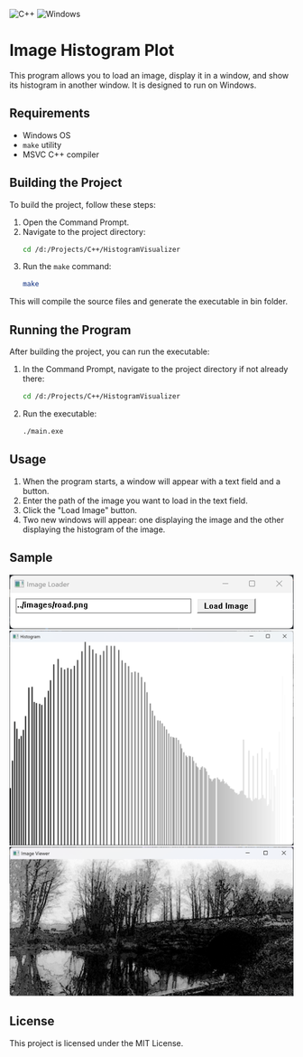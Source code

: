 ![C++](https://img.shields.io/badge/c++-%2300599C.svg?style=for-the-badge&logo=c%2B%2B&logoColor=white) ![Windows](https://img.shields.io/badge/Windows-0078D6?style=for-the-badge&logo=windows&logoColor=white)

# Image Histogram Plot

This program allows you to load an image, display it in a window, and show its histogram in another window. It is designed to run on Windows.

## Requirements

- Windows OS
- `make` utility
- MSVC C++ compiler

## Building the Project

To build the project, follow these steps:

1. Open the Command Prompt.
2. Navigate to the project directory:
   ```sh
   cd /d:/Projects/C++/HistogramVisualizer
   ```
3. Run the `make` command:
   ```sh
   make
   ```

This will compile the source files and generate the executable in bin folder.

## Running the Program

After building the project, you can run the executable:

1. In the Command Prompt, navigate to the project directory if not already there:
   ```sh
   cd /d:/Projects/C++/HistogramVisualizer
   ```
2. Run the executable:
   ```sh
   ./main.exe
   ```

## Usage

1. When the program starts, a window will appear with a text field and a button.
2. Enter the path of the image you want to load in the text field.
3. Click the "Load Image" button.
4. Two new windows will appear: one displaying the image and the other displaying the histogram of the image.

## Sample

![Load Panel](./images/load_panel.png)
![Histogram](./images/histogram.png)
![Image](./images/file_image.png)

## License

This project is licensed under the MIT License.

